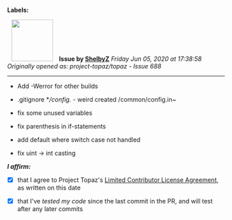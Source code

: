 **Labels:**



<a href="https://github.com/ShelbyZ"><img src="https://avatars0.githubusercontent.com/u/1033099?v=4" width="96" height="96" hspace="10"></img></a> **Issue by [ShelbyZ](https://github.com/ShelbyZ)**
_Friday Jun 05, 2020 at 17:38:58_
_Originally opened as: project-topaz/topaz - Issue 688_

----

- Add -Werror for other builds
- .gitignore **/config.* - weird created /common/config.in~
- fix some unused variables
- fix parenthesis in if-statements
- add default where switch case not handled
- fix uint -> int casting

<!-- place 'x' mark between square [] brackets to affirm: -->
**_I affirm:_**
- [x] that I agree to Project Topaz's [Limited Contributor License Agreement](http://project-topaz.com/blob/release/CONTRIBUTOR_AGREEMENT.md), as written on this date
- [x] that I've _tested my code_ since the last commit in the PR, and will test after any later commits


